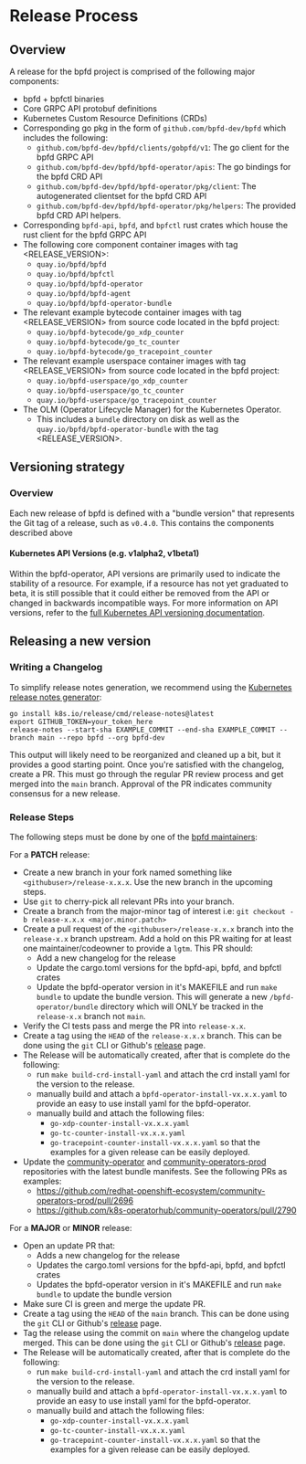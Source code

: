 # Release Process

## Overview

A release for the bpfd project is comprised of the following major components:

- bpfd + bpfctl binaries
- Core GRPC API protobuf definitions
- Kubernetes Custom Resource Definitions (CRDs)
- Corresponding go pkg in the form of `github.com/bpfd-dev/bpfd` which includes the following:
  - `github.com/bpfd-dev/bpfd/clients/gobpfd/v1`: The go client for the bpfd GRPC API
  - `github.com/bpfd-dev/bpfd/bpfd-operator/apis`: The go bindings for the
    bpfd CRD API
  - `github.com/bpfd-dev/bpfd/bpfd-operator/pkg/client`: The autogenerated
    clientset for the bpfd CRD API
  - `github.com/bpfd-dev/bpfd/bpfd-operator/pkg/helpers`: The provided bpfd CRD
    API helpers.
- Corresponding `bpfd-api`, `bpfd`, and `bpfctl` rust crates which house the rust client for the bpfd GRPC API
- The following core component container images with tag <RELEASE_VERSION>:
  - `quay.io/bpfd/bpfd`
  - `quay.io/bpfd/bpfctl`
  - `quay.io/bpfd/bpfd-operator`
  - `quay.io/bpfd/bpfd-agent`
  - `quay.io/bpfd/bpfd-operator-bundle`
- The relevant example bytecode container images with tag <RELEASE_VERSION> from source
  code located in the bpfd project:
  - `quay.io/bpfd-bytecode/go_xdp_counter`
  - `quay.io/bpfd-bytecode/go_tc_counter`
  - `quay.io/bpfd-bytecode/go_tracepoint_counter`
- The relevant example userspace container images with tag <RELEASE_VERSION> from source
  code located in the bpfd project:
  - `quay.io/bpfd-userspace/go_xdp_counter`
  - `quay.io/bpfd-userspace/go_tc_counter`
  - `quay.io/bpfd-userspace/go_tracepoint_counter`
- The OLM (Operator Lifecycle Manager) for the Kubernetes Operator.
  - This includes a `bundle` directory on disk as well as the
    `quay.io/bpfd/bpfd-operator-bundle` with the tag <RELEASE_VERSION>.

## Versioning strategy

### Overview
Each new release of bpfd is defined with a "bundle version" that
represents the Git tag of a release, such as `v0.4.0`. This contains the
components described above

#### Kubernetes API Versions (e.g. v1alpha2, v1beta1)
Within the bpfd-operator, API versions are primarily used to indicate the stability of
a resource. For example, if a resource has not yet graduated to beta, it is
still possible that it could either be removed from the API or changed in
backwards incompatible ways. For more information on API versions, refer to the
[full Kubernetes API versioning
documentation](https://kubernetes.io/docs/reference/using-api/#api-versioning).

## Releasing a new version

### Writing a Changelog

To simplify release notes generation, we recommend using the [Kubernetes release
notes generator](https://github.com/kubernetes/release/blob/master/cmd/release-notes):

```
go install k8s.io/release/cmd/release-notes@latest
export GITHUB_TOKEN=your_token_here
release-notes --start-sha EXAMPLE_COMMIT --end-sha EXAMPLE_COMMIT --branch main --repo bpfd --org bpfd-dev
```

This output will likely need to be reorganized and cleaned up a bit, but it
provides a good starting point. Once you're satisfied with the changelog, create
a PR. This must go through the regular PR review process and get merged into the
`main` branch. Approval of the PR indicates community consensus for a new
release.

### Release Steps

The following steps must be done by one of the [bpfd maintainers][bpfd-team]:

For a **PATCH** release:

- Create a new branch in your fork named something like `<githubuser>/release-x.x.x`. Use the new branch
  in the upcoming steps.
- Use `git` to cherry-pick all relevant PRs into your branch.
- Create a branch from the major-minor tag of interest i.e:
  `git checkout -b release-x.x.x <major.minor.patch>`
- Create a pull request of the `<githubuser>/release-x.x.x` branch into the `release-x.x` branch upstream.
  Add a hold on this PR waiting for at least one maintainer/codeowner to provide a `lgtm`. This PR should:
  - Add a new changelog for the release
  - Update the cargo.toml versions for the bpfd-api, bpfd, and bpfctl crates
  - Update the bpfd-operator version in it's MAKEFILE and run `make bundle` to update the bundle version.
    This will generate a new `/bpfd-operator/bundle` directory which will ONLY be tracked in the
    `release-x.x` branch not `main`.
- Verify the CI tests pass and merge the PR into `release-x.x`.
- Create a tag using the `HEAD` of the `release-x.x.x` branch. This can be done using the `git` CLI or
  Github's [release][release] page.
- The Release will be automatically created, after that is complete do the following:
  - run `make build-crd-install-yaml` and attach the crd install yaml for the version to the release.
  - manually build and attach a `bpfd-operator-install-vx.x.x.yaml` to provide an easy to use install
    yaml for the bpfd-operator.
  - manually build and attach the following files:
    - `go-xdp-counter-install-vx.x.x.yaml`
    - `go-tc-counter-install-vx.x.x.yaml`
    - `go-tracepoint-counter-install-vx.x.x.yaml`
    so that the examples for a given release can be easily deployed.
- Update the [community-operator](https://github.com/k8s-operatorhub/community-operators) and
  [community-operators-prod](https://github.com/redhat-openshift-ecosystem/community-operators-prod) repositories with
  the latest bundle manifests. See the following PRs as examples:
    - https://github.com/redhat-openshift-ecosystem/community-operators-prod/pull/2696
    - https://github.com/k8s-operatorhub/community-operators/pull/2790

For a **MAJOR** or **MINOR** release:

- Open an update PR that:
  - Adds a new changelog for the release
  - Updates the cargo.toml versions for the bpfd-api, bpfd, and bpfctl crates
  - Updates the bpfd-operator version in it's MAKEFILE and run `make bundle` to update the bundle version
- Make sure CI is green and merge the update PR.
- Create a tag using the `HEAD` of the `main` branch. This can be done using the `git` CLI or
  Github's [release][release] page.
- Tag the release using the commit on `main` where the changelog update merged.
  This can  be done using the `git` CLI or Github's [release][release]
  page.
- The Release will be automatically created, after that is complete do the following:
  - run `make build-crd-install-yaml` and attach the crd install yaml for the version to the release.
  - manually build and attach a `bpfd-operator-install-vx.x.x.yaml` to provide an easy to use install
    yaml for the bpfd-operator.
  - manually build and attach the following files:
    - `go-xdp-counter-install-vx.x.x.yaml`
    - `go-tc-counter-install-vx.x.x.yaml`
    - `go-tracepoint-counter-install-vx.x.x.yaml`
    so that the examples for a given release can be easily deployed.

[release]: https://github.com/bpfd-dev/bpfd/releases
[bpfd-team]: https://github.com/bpfd-dev/bpfd/blob/main/CODEOWNERS
